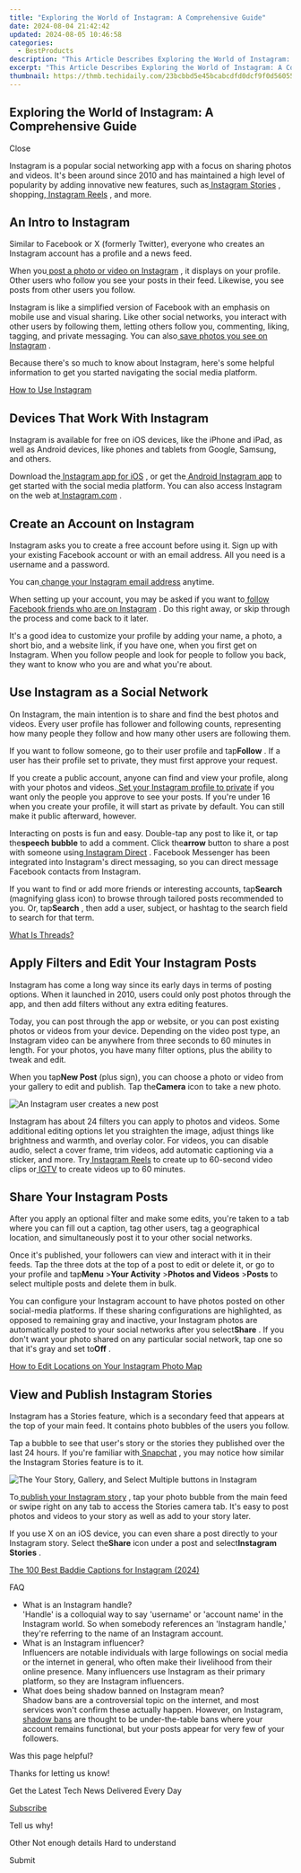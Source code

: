 ```yaml
---
title: "Exploring the World of Instagram: A Comprehensive Guide"
date: 2024-08-04 21:42:42
updated: 2024-08-05 10:46:58
categories:
  - BestProducts
description: "This Article Describes Exploring the World of Instagram: A Comprehensive Guide"
excerpt: "This Article Describes Exploring the World of Instagram: A Comprehensive Guide"
thumbnail: https://thmb.techidaily.com/23bcbbd5e45bcabcdfd0dcf9f0d56055fdfa4178e94d0dd13999edb6b6a4b8b2.jpg
---
```


## Exploring the World of Instagram: A Comprehensive Guide

Close 

 Instagram is a popular social networking app with a focus on sharing photos and videos. It's been around since 2010 and has maintained a high level of popularity by adding innovative new features, such as[ Instagram Stories](https://www.lifewire.com/post-a-story-on-instagram-5069910) , shopping,[ Instagram Reels](https://www.lifewire.com/create-share-and-watch-instagram-reels-5075347) , and more.

## An Intro to Instagram 

 Similar to Facebook or X (formerly Twitter), everyone who creates an Instagram account has a profile and a news feed.

 When you[ post a photo or video on Instagram](https://www.lifewire.com/post-videos-on-instagram-5070947) , it displays on your profile. Other users who follow you see your posts in their feed. Likewise, you see posts from other users you follow.

 Instagram is like a simplified version of Facebook with an emphasis on mobile use and visual sharing. Like other social networks, you interact with other users by following them, letting others follow you, commenting, liking, tagging, and private messaging. You can also[ save photos you see on Instagram](https://www.lifewire.com/save-instagram-photos-4125398) .

 Because there's so much to know about Instagram, here's some helpful information to get you started navigating the social media platform.

[ How to Use Instagram ](https://www.lifewire.com/how-to-use-instagram-3485864) 

##  Devices That Work With Instagram 

 Instagram is available for free on iOS devices, like the iPhone and iPad, as well as Android devices, like phones and tablets from Google, Samsung, and others.

 Download the[ Instagram app for iOS](https://apps.apple.com/app/instagram/id389801252) , or get the[ Android Instagram app](https://play.google.com/store/apps/details?id=com.instagram.android) to get started with the social media platform. You can also access Instagram on the web at[ Instagram.com](https://www.instagram.com/) .

##  Create an Account on Instagram 

 Instagram asks you to create a free account before using it. Sign up with your existing Facebook account or with an email address. All you need is a username and a password.

 You can[ change your Instagram email address](https://www.lifewire.com/change-your-email-on-instagram-5075406) anytime.

 When setting up your account, you may be asked if you want to[ follow Facebook friends who are on Instagram](https://www.lifewire.com/instagram-tab-to-facebook-page-1240617) . Do this right away, or skip through the process and come back to it later.

 It's a good idea to customize your profile by adding your name, a photo, a short bio, and a website link, if you have one, when you first get on Instagram. When you follow people and look for people to follow you back, they want to know who you are and what you're about.

##  Use Instagram as a Social Network 

 On Instagram, the main intention is to share and find the best photos and videos. Every user profile has follower and following counts, representing how many people they follow and how many other users are following them.

 If you want to follow someone, go to their user profile and tap**Follow** . If a user has their profile set to private, they must first approve your request.

 If you create a public account, anyone can find and view your profile, along with your photos and videos.[ Set your Instagram profile to private](https://www.lifewire.com/make-instagram-account-private-3485850) if you want only the people you approve to see your posts. If you're under 16 when you create your profile, it will start as private by default. You can still make it public afterward, however.

 Interacting on posts is fun and easy. Double-tap any post to like it, or tap the**speech bubble** to add a comment. Click the**arrow** button to share a post with someone using[ Instagram Direct](https://www.lifewire.com/what-is-instagram-direct-3485857) . Facebook Messenger has been integrated into Instagram's direct messaging, so you can direct message Facebook contacts from Instagram.

 If you want to find or add more friends or interesting accounts, tap**Search** (magnifying glass icon) to browse through tailored posts recommended to you. Or, tap**Search** , then add a user, subject, or hashtag to the search field to search for that term.

[ What Is Threads? ](https://www.lifewire.com/what-is-instagram-threads-7558422) 

##  Apply Filters and Edit Your Instagram Posts 

 Instagram has come a long way since its early days in terms of posting options. When it launched in 2010, users could only post photos through the app, and then add filters without any extra editing features.

 Today, you can post through the app or website, or you can post existing photos or videos from your device. Depending on the video post type, an Instagram video can be anywhere from three seconds to 60 minutes in length. For your photos, you have many filter options, plus the ability to tweak and edit.

 When you tap**New Post** (plus sign), you can choose a photo or video from your gallery to edit and publish. Tap the**Camera** icon to take a new photo.

![An Instagram user creates a new post](https://www.lifewire.com/thmb/axV6DxOATBHU96nsDxZ-TOyprTw=/1500x0/filters:no_upscale():max_bytes(150000):strip_icc():format(webp)/Instagram1-e3571d8055b944398e6d66b46a2bf2a5.jpg) 

 Instagram has about 24 filters you can apply to photos and videos. Some additional editing options let you straighten the image, adjust things like brightness and warmth, and overlay color. For videos, you can disable audio, select a cover frame, trim videos, add automatic captioning via a sticker, and more. Try[ Instagram Reels](https://www.lifewire.com/create-share-and-watch-instagram-reels-5075347) to create up to 60-second video clips or[ IGTV](https://www.lifewire.com/what-is-instagram-tv-4172944) to create videos up to 60 minutes.

##  Share Your Instagram Posts 

 After you apply an optional filter and make some edits, you're taken to a tab where you can fill out a caption, tag other users, tag a geographical location, and simultaneously post it to your other social networks.

 Once it's published, your followers can view and interact with it in their feeds. Tap the three dots at the top of a post to edit or delete it, or go to your profile and tap**Menu** \>**Your Activity** \>**Photos and Videos** \>**Posts** to select multiple posts and delete them in bulk.

 You can configure your Instagram account to have photos posted on other social-media platforms. If these sharing configurations are highlighted, as opposed to remaining gray and inactive, your Instagram photos are automatically posted to your social networks after you select**Share** . If you don't want your photo shared on any particular social network, tap one so that it's gray and set to**Off** .

[  How to Edit Locations on Your Instagram Photo Map ](https://www.lifewire.com/edit-location-on-instagram-photo-map-3485866) 

##  View and Publish Instagram Stories 

 Instagram has a Stories feature, which is a secondary feed that appears at the top of your main feed. It contains photo bubbles of the users you follow.

 Tap a bubble to see that user's story or the stories they published over the last 24 hours. If you're familiar with[ Snapchat](https://www.lifewire.com/what-is-snapchat-3485908) , you may notice how similar the Instagram Stories feature is to it.

![The Your Story, Gallery, and Select Multiple buttons in Instagram](https://www.lifewire.com/thmb/WvzClUIWnUsQJwBt-NCLxPkZm4A=/1500x0/filters:no_upscale():max_bytes(150000):strip_icc():format(webp)/001-add-multiple-photos-to-instagram-stories-4684917-906e249db0e54472b21701a1b5ddf213.jpg) 

 To[ publish your Instagram story](https://www.lifewire.com/post-a-story-on-instagram-5069910) , tap your photo bubble from the main feed or swipe right on any tab to access the Stories camera tab. It's easy to post photos and videos to your story as well as add to your story later.

 If you use X on an iOS device, you can even share a post directly to your Instagram story. Select the**Share** icon under a post and select**Instagram Stories** .

[  The 100 Best Baddie Captions for Instagram (2024) ](https://www.lifewire.com/baddie-captions-for-instagram-6544167) 

 FAQ

* What is an Instagram handle?  
 'Handle' is a colloquial way to say 'username' or 'account name' in the Instagram world. So when somebody references an 'Instagram handle,' they're referring to the name of an Instagram account.
* What is an Instagram influencer?  
 Influencers are notable individuals with large followings on social media or the internet in general, who often make their livelihood from their online presence. Many influencers use Instagram as their primary platform, so they are Instagram influencers.
* What does being shadow banned on Instagram mean?  
 Shadow bans are a controversial topic on the internet, and most services won't confirm these actually happen. However, on Instagram,[ shadow bans](https://www.lifewire.com/what-is-shadow-banning-4769060) are thought to be under-the-table bans where your account remains functional, but your posts appear for very few of your followers.

Was this page helpful?

Thanks for letting us know!

 Get the Latest Tech News Delivered Every Day

[ Subscribe ](https://www.lifewire.com/#) 

Tell us why!

 Other  Not enough details  Hard to understand 

 Submit 

<ins class="adsbygoogle"
     style="display:block"
     data-ad-format="autorelaxed"
     data-ad-client="ca-pub-7571918770474297"
     data-ad-slot="1223367746"></ins>



<ins class="adsbygoogle"
     style="display:block"
     data-ad-client="ca-pub-7571918770474297"
     data-ad-slot="8358498916"
     data-ad-format="auto"
     data-full-width-responsive="true"></ins>
